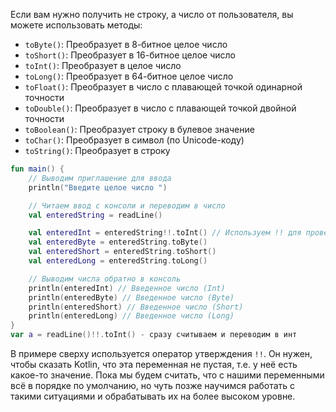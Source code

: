 Если вам нужно получить не строку, а число от пользователя, вы можете использовать методы:

- `toByte()`: Преобразует в 8-битное целое число
- `toShort()`: Преобразует в 16-битное целое число
- `toInt()`: Преобразует в целое число
- `toLong()`: Преобразует в 64-битное целое число
- `toFloat()`: Преобразует в число с плавающей точкой одинарной точности
- `toDouble()`: Преобразует в число с плавающей точкой двойной точности
- `toBoolean()`: Преобразует строку в булевое значение
- `toChar()`: Преобразует в символ (по Unicode-коду)
- `toString()`: Преобразует в строку

```kotlin
fun main() {
    // Выводим приглашение для ввода
    println("Введите целое число ")

    // Читаем ввод с консоли и переводим в число
    val enteredString = readLine()

    val enteredInt = enteredString!!.toInt() // Используем !! для проверки, что переменная не пустая
    val enteredByte = enteredString.toByte()
    val enteredShort = enteredString.toShort()
    val enteredLong = enteredString.toLong()

    // Выводим числа обратно в консоль
    println(enteredInt) // Введенное число (Int)
    println(enteredByte) // Введенное число (Byte)
    println(enteredShort) // Введенное число (Short)
    println(enteredLong) // Введенное число (Long)
}
var a = readLine()!!.toInt() - сразу считываем и переводим в инт
```

В примере сверху используется оператор утверждения `!!`. Он нужен, чтобы сказать Kotlin, что эта переменная не пустая, т.е. у неё есть какое-то значение. Пока мы будем считать, что с нашими переменными всё в порядке по умолчанию, но чуть позже научимся работать с такими ситуациями и обрабатывать их на более высоком уровне.